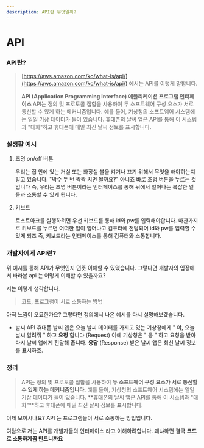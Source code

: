 ```yaml
---
description: API란 무엇일까?
---
```


# API

### API란?

> [https://aws.amazon.com/ko/what-is/api/](https://aws.amazon.com/ko/what-is/api/) 에서는 API를 이렇게 말합니다.
>
> **API (Application Programming Interface) 애플리케이션 프로그램 인터페이스** API는 정의 및 프로토콜 집합을 사용하여 두 소프트웨어 구성 요소가 서로 통신할 수 있게 하는 메커니즘입니다. 예를 들어, 기상청의 소프트웨어 시스템에는 일일 기상 데이터가 들어 있습니다. 휴대폰의 날씨 앱은 API를 통해 이 시스템과 "대화"하고 휴대폰에 매일 최신 날씨 정보를 표시합니다.

### 실생활 예시

1.  조명 on/off 버튼

    우리는 집 안에 있는 거실 또는 화장실 불을 켜거나 끄기 위해서 무엇을 해야하는지 알고 있습니다. "박수 두 번 짝짝 치면 될까요?" 아니죠 바로 조명 버튼을 누르는 것입니다 즉, 우리는 조명 버튼이라는 인터페이스를 통해 뒤에서 일어나는 복잡한 일들과 소통할 수 있게 됩니다.

2.  키보드

    로스트아크를 실행하려면 우선 키보드를 통해 id와 pw를 입력해야합니다. 마찬가지로 키보드를 누르면 어떠한 일이 일어나고 컴퓨터에 전달되어 id와 pw를 입력할 수 있게 되죠 즉, 키보드라는 인터페이스를 통해 컴퓨터와 소통합니다.

### 개발자에게 API란?

위 예시를 통해 API가 무엇인지 언뜻 이해할 수 있었습니다. 그렇다면 개발자의 입장에서 바라본 api 는 어떻게 이해할 수 있을까요?

저는 이렇게 생각합니다.

> 코드, 프로그램이 서로 소통하는 방법

아직 느낌이 오묘한가요? 그렇다면 정의에서 나온 예시를 다시 설명해보겠습니다.

- 날씨 API 휴대폰 날씨 앱은 오늘 날씨 데이터를 가지고 있는 기상청에게 " 야, 오늘 날씨 알려줘 " 하고 **요청** 합니다 (Request) 이에 기상청은 " 웅 " 하고 요청을 받아 다시 날씨 앱에게 전달해 줍니다. **응답** (Response) 받은 날씨 앱은 최신 날씨 정보를 표시하죠.

### 정리

> API는 정의 및 프로토콜 집합을 사용하여 **두 소프트웨어 구성 요소가 서로 통신할 수 있게 하는 메커니즘입니다.** 예를 들어, 기상청의 소프트웨어 시스템에는 일일 기상 데이터가 들어 있습니다. **휴대폰의 날씨 앱은 API를 통해 이 시스템과 "대화"**하고 휴대폰에 매일 최신 날씨 정보를 표시합니다.

이제 보이시나요? API 는 프로그램들이 서로 소통하는 방법입니다.

여담으로 저는 API를 개발자들의 인터페이스 라고 이해하려합니다. 왜냐하면 결국 **코드로 소통하게끔 만드니까요**
